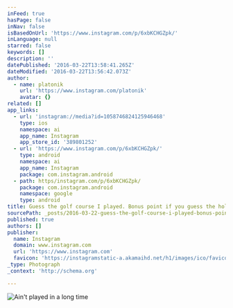 ```yaml
---
inFeed: true
hasPage: false
inNav: false
isBasedOnUrl: 'https://www.instagram.com/p/6xbKCHGZpk/'
inLanguage: null
starred: false
keywords: []
description: ''
datePublished: '2016-03-22T13:58:41.265Z'
dateModified: '2016-03-22T13:56:42.073Z'
author:
  - name: platonik
    url: 'https://www.instagram.com/platonik'
    avatar: {}
related: []
app_links:
  - url: 'instagram://media?id=1058746824125946468'
    type: ios
    namespace: ai
    app_name: Instagram
    app_store_id: '389801252'
  - url: 'https://www.instagram.com/p/6xbKCHGZpk/'
    type: android
    namespace: ai
    app_name: Instagram
    package: com.instagram.android
  - path: https/instagram.com/p/6xbKCHGZpk/
    package: com.instagram.android
    namespace: google
    type: android
title: Guess the golf course I played. Bonus point if you guess the hole number.
sourcePath: _posts/2016-03-22-guess-the-golf-course-i-played-bonus-point-if-you-guess-the.md
published: true
authors: []
publisher:
  name: Instagram
  domain: www.instagram.com
  url: 'https://www.instagram.com'
  favicon: 'https://instagramstatic-a.akamaihd.net/h1/images/ico/favicon.ico/7cdab0872b15.ico'
_type: Photograph
_context: 'http://schema.org'

---
```

![Ain't played in a long time](https://s3-us-west-2.amazonaws.com/the-grid-img/p/79bcfbb4e7519105a46fc1aefd9ff9ef038bd90a.jpg)